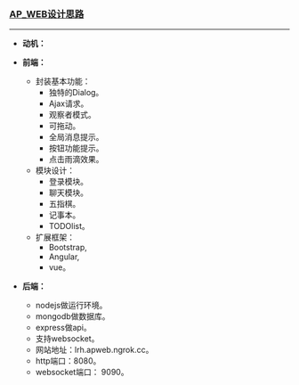 
### [AP_WEB设计思路](https://github.com/renhongl/AP_WEB)
***

* **动机：** 

* **前端：**
    * 封装基本功能：
        * 独特的Dialog。
        * Ajax请求。
        * 观察者模式。
        * 可拖动。
        * 全局消息提示。
        * 按钮功能提示。
        * 点击雨滴效果。
    * 模块设计：
        * 登录模块。
        * 聊天模块。
        * 五指棋。
        * 记事本。
        * TODOlist。
    * 扩展框架：
        * Bootstrap, 
        * Angular, 
        * vue。  

* **后端：**
    * nodejs做运行环境。
    * mongodb做数据库。
    * express做api。
    * 支持websocket。
    * 网站地址：lrh.apweb.ngrok.cc。
    * http端口：8080。
    * websocket端口： 9090。


